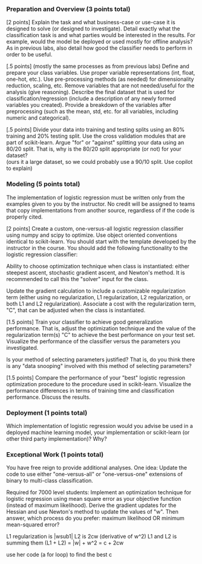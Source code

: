### Preparation and Overview (3 points total)

[2 points] Explain the task and what business-case or use-case it is designed to solve (or designed to investigate). Detail exactly what the classification task is and what parties would be interested in the results. For example, would the model be deployed or used mostly for offline analysis? As in previous labs, also detail how good the classifier needs to perform in order to be useful. 

[.5 points] (mostly the same processes as from previous labs) Define and prepare your class variables. Use proper variable representations (int, float, one-hot, etc.). Use pre-processing methods (as needed) for dimensionality reduction, scaling, etc. Remove variables that are not needed/useful for the analysis (give reasoning). Describe the final dataset that is used for classification/regression (include a description of any newly formed variables you created). Provide a breakdown of the variables after preprocessing (such as the mean, std, etc. for all variables, including numeric and categorical). 

[.5 points] Divide your data into training and testing splits using an 80% training and 20% testing split. Use the cross validation modules that are part of scikit-learn. Argue "for" or "against" splitting your data using an 80/20 split. That is, why is the 80/20 split appropriate (or not) for your dataset?  
(ours it a large dataset, so we could probably use a 90/10 split. Use copilot to explain)

### Modeling (5 points total)

The implementation of logistic regression must be written only from the examples given to you by the instructor. No credit will be assigned to teams that copy implementations from another source, regardless of if the code is properly cited. 

[2 points] Create a custom, one-versus-all logistic regression classifier using numpy and scipy to optimize. Use object oriented conventions identical to scikit-learn. You should start with the template developed by the instructor in the course. You should add the following functionality to the logistic regression classifier:

Ability to choose optimization technique when class is instantiated: either steepest ascent, stochastic gradient ascent, and Newton's method. It is recommended to call this the "solver" input for the class.

Update the gradient calculation to include a customizable regularization term (either using no regularization, L1 regularization, L2 regularization, or both L1 and L2 regularization). Associate a cost with the regularization term, "C", that can be adjusted when the class is instantiated.  

[1.5 points] Train your classifier to achieve good generalization performance. That is, adjust the optimization technique and the value of the regularization term(s) "C" to achieve the best performance on your test set. Visualize the performance of the classifier versus the parameters you investigated.

Is your method of selecting parameters justified? That is, do you think there is any "data snooping" involved with this method of selecting parameters?

[1.5 points] Compare the performance of your "best" logistic regression optimization procedure to the procedure used in scikit-learn. Visualize the performance differences in terms of training time and classification performance. Discuss the results. 

### Deployment (1 points total)

Which implementation of logistic regression would you advise be used in a deployed machine learning model, your implementation or scikit-learn (or other third party implementation)? Why?

### Exceptional Work (1 points total)

You have free reign to provide additional analyses. One idea: Update the code to use either "one-versus-all" or "one-versus-one" extensions of binary to multi-class classification. 

Required for 7000 level students: Implement an optimization technique for logistic regression using mean square error as your objective function (instead of maximum likelihood). Derive the gradient updates for the Hessian and use Newton's method to update the values of "w". Then answer, which process do you prefer: maximum likelihood OR minimum mean-squared error?

L1 regularization  is |wsub1|
L2 is 2cw (derivative of w^2)
L1 and L2 is summing them (L1 + L2) = |w| + w^2 = c + 2cw

use her code (a for loop) to find the best c